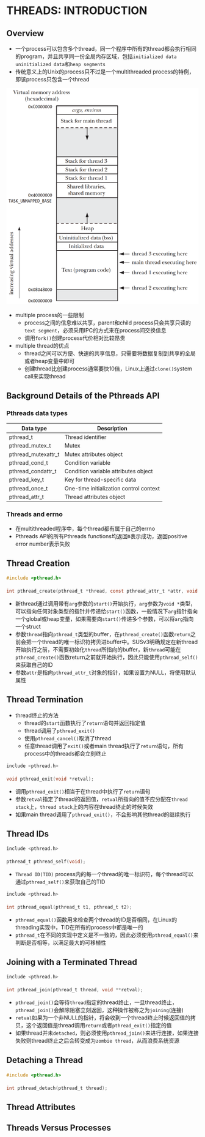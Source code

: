 # THREADS: INTRODUCTION

## Overview
- 一个process可以包含多个thread，同一个程序中所有的thread都会执行相同的program，并且共享同一份全局内存区域，包括`initialized data` `uninitialized data`和`heap segments`
- 传统意义上的Unix的process只不过是一个multithreaded process的特例，即该process只包含一个thread

![29-1.png](./img/29-1.png)

- multiple process的一些限制
    - process之间的信息难以共享，parent和child process只会共享只读的`text segment`，必须采用IPC的方式来在process间交换信息
    - 调用`fork()`创建process代价相对比较昂贵
- multiple thread的优点
    - thread之间可以方便、快速的共享信息，只需要将数据复制到共享的全局或者heap变量中即可
    - 创建thread比创建process通常要快10倍，Linux上通过`clone()`system call来实现thread

## Background Details of the Pthreads API

### Pthreads data types
| Data type | Description |
| --- | --- |
| pthread_t | Thread identifier |
| pthread_mutex_t | Mutex |
| pthread_mutexattr_t | Mutex attributes object |
| pthread_cond_t | Condition variable |
| pthread_condattr_t | Condition variable attributes object |
| pthread_key_t | Key for thread-specific data |
| pthread_once_t | One-time initialization control context |
| pthread_attr_t | Thread attributes object |

### Threads and errno
- 在multithreaded程序中，每个thread都有属于自己的errno
- Pthreads API的所有Pthreads functions均返回`0`表示成功，返回positive error number表示失败

## Thread Creation
```c
#include <pthread.h>

int pthread_create(pthread_t *thread, const pthread_attr_t *attr, void *(*start)(void *), void *arg);
```
- 新thread通过调用带有`arg`参数的`start()`开始执行，`arg`参数为`void *`类型，可以指向任何对象类型的指针并传递给`start()`函数，一般情况下`arg`指针指向一个global或heap变量，如果需要向`start()`传递多个参数，可以将`arg`指向一个struct
- 参数`thread`指向`pthread_t`类型的buffer，在`pthread_create()`函数`return`之前会把一个thread的唯一标识符拷贝进buffer中。SUSv3明确规定在新thread开始执行之前，不需要初始化`thread`所指向的buffer，新`thread`可能在`pthread_create()`函数return之前就开始执行，因此只能使用`pthread_self()`来获取自己的ID 
- 参数`attr`是指向`pthread_attr_t`对象的指针，如果设置为NULL，将使用默认属性    

## Thread Termination
- thread终止的方法
    - thread的`start`函数执行了`return`语句并返回指定值
    - thread调用了`pthread_exit()`
    - 使用`pthread_cancel()`取消了thread    
    - 任意thread调用了`exit()`或者main thread执行了`return`语句，所有process中的threads都会立刻终止
```c
include <pthread.h>

void pthread_exit(void *retval);
```
- 调用`pthread_exit()`相当于在thread中执行了`return`语句
- 参数`retval`指定了thread的返回值，`retval`所指向的值不应分配在`thread stack`上，`thread stack`上的内容在thread终止的时候失效
- 如果main thread调用了`pthread_exit()`，不会影响其他thread的继续执行

## Thread IDs
```c
include <pthread.h>

pthread_t pthread_self(void);
```
- `Thread ID(TID)` process内的每一个thread的唯一标识符，每个thread可以通过`pthread_self()`来获取自己的TID

```c
include <pthread.h>

int pthread_equal(pthread_t t1, pthread_t t2);
```
- `pthread_equal()`函数用来检查两个thread的ID是否相同，在Linux的threading实现中，TID在所有的process中都是唯一的
- `pthread_t`在不同的实现中定义是不一致的，因此必须使用`pthread_equal()`来判断是否相等，以满足最大的可移植性

## Joining with a Terminated Thread
```c
include <pthread.h>

int pthread_join(pthread_t thread, void **retval);
```
- `pthread_join()`会等待`thread`指定的thread终止，一旦thread终止，`pthread_join()`会解除阻塞立刻返回，这种操作被称之为`joining`(连接)
- `retval`如果为一个非NULL的指针，将会收到一个thread终止时候返回值的拷贝，这个返回值是thread调用`return`或者`pthread_exit()`指定的值
- 如果thread并未`detached`，则必须使用`pthread_join()`来进行连接，如果连接失败则thread终止之后会转变成为`zombie thread`，从而浪费系统资源

## Detaching a Thread
```c
#include <pthread.h>

int pthread_detach(pthread_t thread);
```

## Thread Attributes

## Threads Versus Processes
